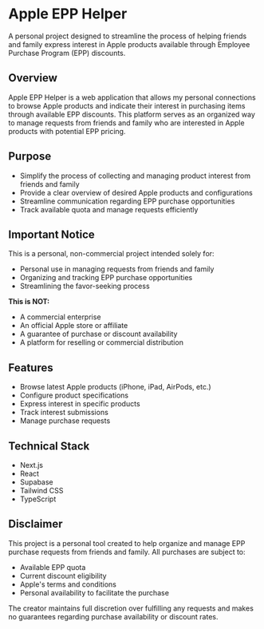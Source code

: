 # Apple EPP Helper

A personal project designed to streamline the process of helping friends and family express interest in Apple products available through Employee Purchase Program (EPP) discounts.

## Overview

Apple EPP Helper is a web application that allows my personal connections to browse Apple products and indicate their interest in purchasing items through available EPP discounts. This platform serves as an organized way to manage requests from friends and family who are interested in Apple products with potential EPP pricing.

## Purpose

- Simplify the process of collecting and managing product interest from friends and family
- Provide a clear overview of desired Apple products and configurations
- Streamline communication regarding EPP purchase opportunities
- Track available quota and manage requests efficiently

## Important Notice

This is a personal, non-commercial project intended solely for:
- Personal use in managing requests from friends and family
- Organizing and tracking EPP purchase opportunities
- Streamlining the favor-seeking process

**This is NOT:**
- A commercial enterprise
- An official Apple store or affiliate
- A guarantee of purchase or discount availability
- A platform for reselling or commercial distribution

## Features

- Browse latest Apple products (iPhone, iPad, AirPods, etc.)
- Configure product specifications
- Express interest in specific products
- Track interest submissions
- Manage purchase requests

## Technical Stack

- Next.js
- React
- Supabase
- Tailwind CSS
- TypeScript

## Disclaimer

This project is a personal tool created to help organize and manage EPP purchase requests from friends and family. All purchases are subject to:
- Available EPP quota
- Current discount eligibility
- Apple's terms and conditions
- Personal availability to facilitate the purchase

The creator maintains full discretion over fulfilling any requests and makes no guarantees regarding purchase availability or discount rates.
